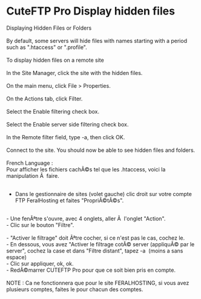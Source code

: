 <h1>CuteFTP Pro Display hidden files</h1>

        
Displaying Hidden Files or Folders<br>
<br>
By default, some servers will hide files with names starting with a period such as &quot;.htaccess&quot; or &quot;.profile&quot;.&nbsp; <br>
<br>
To display hidden files on a remote site<br>
<br>
In the Site Manager, click the site with the hidden files.<br>
<br>
On the main menu, click File &gt; Properties.<br>
<br>
On the Actions tab, click Filter.<br>
<br>
Select the Enable filtering check box.<br>
<br>
Select the Enable server side filtering check box.<br>
<br>
In the Remote filter field, type -a, then click OK.<br>
<br>
Connect to the site. You should now be able to see hidden files and folders.<br>
<br>
French Language :<br>
Pour afficher les fichiers cachÃ©s tel que les .htaccess, voici la manipulation Ã  faire.<br>
<br>
- Dans le gestionnaire de sites (volet gauche) clic droit sur votre compte FTP FeralHosting et faites &quot;PropriÃ©tÃ©s&quot;.<br>
<br>
- Une fenÃªtre s&#x27;ouvre, avec 4 onglets, aller Ã  l&#x27;onglet &quot;Action&quot;.<br>
- Clic sur le bouton &quot;Filtre&quot;.<br>
<br>
- &quot;Activer le filtrage&quot; doit Ãªtre cocher, si ce n&#x27;est pas le cas, cochez le.<br>
- En dessous, vous avez &quot;Activer le filtrage cotÃ© server (appliquÃ© par le server&quot;, cochez la case et dans &quot;Filtre distant&quot;, tapez -a&nbsp; (moins a sans espace)<br>
- Clic sur appliquer, ok, ok.<br>
- RedÃ©marrer CUTEFTP Pro pour que ce soit bien pris en compte.<br>
<br>
NOTE : Ca ne fonctionnera que pour le site FERALHOSTING, si vous avez plusieurs comptes, faites le pour chacun des comptes.<br>
<br>
